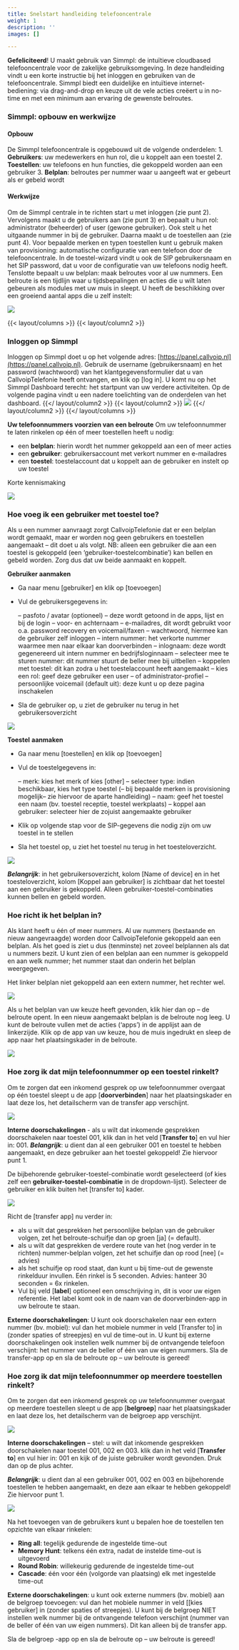 ```yaml
---
title: Snelstart handleiding telefooncentrale
weight: 1
description: ''
images: []

---
```

**Gefeliciteerd**!
U maakt gebruik van Simmpl: de intuïtieve cloudbased telefooncentrale voor de zakelijke gebruiksomgeving. In deze handleiding vindt u een korte instructie bij het inloggen en gebruiken van de telefooncentrale. Simmpl biedt een duidelijke en intuïtieve internet-bediening: via drag-and-drop en keuze uit de vele acties creëert u in no-time en met een minimum aan ervaring de gewenste belroutes.

### Simmpl: opbouw en werkwijze

#### Opbouw

De Simmpl telefooncentrale is opgebouwd uit de volgende onderdelen:
1\. **Gebruikers**: uw medewerkers en hun rol, die u koppelt aan een toestel
2\. **Toestellen**: uw telefoons en hun functies, die gekoppeld worden aan een gebruiker
3\. **Belplan**: belroutes per nummer waar u aangeeft wat er gebeurt als er gebeld wordt

#### Werkwijze

Om de Simmpl centrale in te richten start u met inloggen (zie punt 2). Vervolgens maakt u de gebruikers aan (zie punt 3) en bepaalt u hun rol: administrator (beheerder) of user (gewone gebruiker). Ook stelt u het uitgaande nummer in bij de gebruiker. Daarna maakt u de toestellen aan (zie punt 4). Voor bepaalde merken en typen toestellen kunt u gebruik maken van provisioning: automatische configuratie van een telefoon door de telefooncentrale. In de toestel-wizard vindt u ook de SIP gebruikersnaam en het SIP password, dat u voor de configuratie van uw telefoons nodig heeft. Tenslotte bepaalt u uw belplan: maak belroutes voor al uw nummers. Een belroute is een tijdlijn waar u tijdsbepalingen en acties die u wilt laten gebeuren als modules met uw muis in sleept. U heeft de beschikking over een groeiend aantal apps die u zelf instelt:

![](https://res.cloudinary.com/callvoip/image/upload/v1564481303/Support-snelstart-apps_axysrx.png)

{{< layout/columns >}}
{{< layout/column2 >}}

### Inloggen op Simmpl

Inloggen op Simmpl doet u op het volgende adres: [https://panel.callvoip.nl](https://panel.callvoip.nl). Gebruik de username (gebruikersnaam) en het password (wachtwoord) van het klantgegevensformulier dat u van CallvoipTelefonie heeft ontvangen, en klik op \[log in\]. U komt nu op het Simmpl Dashboard terecht: het startpunt van uw verdere activiteiten. Op de volgende pagina vindt u een nadere toelichting van de onderdelen van het dashboard.
{{</ layout/column2 >}}
{{< layout/column2 >}}
![](https://res.cloudinary.com/callvoip/image/upload/v1564481506/support-snelstart-inlog_hpakcp.png)
{{</ layout/column2 >}}
{{</ layout/columns >}}

**Uw telefoonnummers voorzien van een belroute**
Om uw telefoonnummer te laten rinkelen op één of meer toestellen heeft u nodig:

* een **belplan**: hierin wordt het nummer gekoppeld aan een of meer acties
* een **gebruiker**: gebruikersaccount met verkort nummer en e-mailadres
* een **toestel**: toestelaccount dat u koppelt aan de gebruiker en instelt op uw toestel

Korte kennismaking

![](https://res.cloudinary.com/callvoip/image/upload/v1564481674/Support-snelstart-kennismaking_t3itvq.png)

### Hoe voeg ik een gebruiker met toestel toe?

Als u een nummer aanvraagt zorgt CallvoipTelefonie dat er een belplan wordt gemaakt, maar er worden nog geen gebruikers en toestellen aangemaakt – dit doet u als volgt. NB: alleen een gebruiker die aan een toestel is gekoppeld (een ‘gebruiker-toestelcombinatie’) kan bellen en gebeld worden. Zorg dus dat uw beide aanmaakt en koppelt.

**Gebruiker aanmaken**

* Ga naar menu \[gebruiker\] en klik op \[toevoegen\]
* Vul de gebruikersgegevens in:

  – pasfoto / avatar (optioneel)
  – deze wordt getoond in de apps, lijst en bij de login
  – voor- en achternaam
  – e-mailadres, dit wordt gebruikt voor o.a. password recovery en voicemail/faxen
  – wachtwoord, hiermee kan de gebruiker zelf inloggen
  – intern nummer: het verkorte nummer waarmee men naar elkaar kan doorverbinden
  – inlognaam: deze wordt gegenereerd uit intern nummer en bedrijfsloginnaam
  – selecteer mee te sturen nummer: dit nummer stuurt de beller mee bij uitbellen
  – koppelen met toestel: dit kan zodra u het toestelaccount heeft aangemaakt
  – kies een rol: geef deze gebruiker een user
  – of administrator-profiel
  – persoonlijke voicemail (default uit): deze kunt u op deze pagina inschakelen
* Sla de gebruiker op, u ziet de gebruiker nu terug in het gebruikersoverzicht

![](https://res.cloudinary.com/callvoip/image/upload/v1564482035/Support-snelstart-receptiejanneke_z22jbb.png)

**Toestel** **aanmaken**

* Ga naar menu \[toestellen\] en klik op \[toevoegen\]
* Vul de toestelgegevens in:

  – merk: kies het merk of kies \[other\]
  – selecteer type: indien beschikbaar, kies het type toestel
  (– bij bepaalde merken is provisioning mogelijk– zie hiervoor de aparte handleiding)
  – naam: geef het toestel een naam (bv. toestel receptie, toestel werkplaats)
  – koppel aan gebruiker: selecteer hier de zojuist aangemaakte gebruiker
* Klik op volgende stap voor de SIP-gegevens die nodig zijn om uw toestel in te stellen
* Sla het toestel op, u ziet het toestel nu terug in het toesteloverzicht.

![](https://res.cloudinary.com/callvoip/image/upload/v1564482217/Support-snelstart-toestel_ksb2ki.png)

**_Belangrijk_**: in het gebruikersoverzicht, kolom \[Name of device\] en in het toesteloverzicht, kolom \[Koppel aan gebruiker\] is zichtbaar dat het toestel aan een gebruiker is gekoppeld. Alleen gebruiker-toestel-combinaties kunnen bellen en gebeld worden.

### Hoe richt ik het belplan in?

Als klant heeft u één of meer nummers. Al uw nummers (bestaande en nieuw aangevraagde) worden door CallvoipTelefonie gekoppeld aan een belplan. Als het goed is ziet u dus (tenminste) net zoveel belplannen als dat u nummers bezit. U kunt zien of een belplan aan een nummer is gekoppeld en aan welk nummer; het nummer staat dan onderin het belplan weergegeven.

Het linker belplan niet gekoppeld aan een extern nummer, het rechter wel.

![](https://res.cloudinary.com/callvoip/image/upload/v1564482398/Support-snelstart-belplannennummerskoppelen_pk7mix.png)

Als u het belplan van uw keuze heeft gevonden, klik hier dan op – de belroute opent. In een nieuw aangemaakt belplan is de belroute nog leeg. U kunt de belroute vullen met de acties (‘apps’) in de applijst aan de linkerzijde. Klik op de app van uw keuze, hou de muis ingedrukt en sleep de app naar het plaatsingskader in de belroute.

![](https://res.cloudinary.com/callvoip/image/upload/v1564482463/Support-snelstart-belplanmetapplijst_vy4grg.png)

### Hoe zorg ik dat mijn telefoonnummer op een toestel rinkelt?

Om te zorgen dat een inkomend gesprek op uw telefoonnummer overgaat op één toestel sleept u de app \[**doorverbinden**\] naar het plaatsingskader en laat deze los, het detailscherm van de transfer app verschijnt.

![](https://res.cloudinary.com/callvoip/image/upload/v1564482535/Support-snelstart-doorverbinden_ga1d5a.png)

**Interne doorschakelingen** - als u wilt dat inkomende gesprekken doorschakelen naar toestel 001, klik dan in het veld \[**Transfer to**\] en vul hier in: 001.
**_Belangrijk_**: u dient dan al een gebruiker 001 en toestel te hebben aangemaakt, en deze gebruiker aan het toestel gekoppeld! Zie hiervoor punt 1.

De bijbehorende gebruiker-toestel-combinatie wordt geselecteerd (of kies zelf een **gebruiker-toestel-combinatie** in de dropdown-lijst). Selecteer de gebruiker en klik buiten het \[transfer to\] kader.

![](https://res.cloudinary.com/callvoip/image/upload/v1564482651/Support-snelstart-doorverbindenuitgebreid_cgzotr.png)

Richt de \[transfer app\] nu verder in:

* als u wilt dat gesprekken het persoonlijke belplan van de gebruiker volgen, zet het belroute-schuifje dan op groen \[ja\] (= default).
* als u wilt dat gesprekken de verdere route van het (nog verder in te richten) nummer-belplan volgen, zet het schuifje dan op rood \[nee\] (= advies)
* als het schuifje op rood staat, dan kunt u bij time-out de gewenste rinkelduur invullen. Eén rinkel is 5 seconden. Advies: hanteer 30 seconden = 6x rinkelen.
* Vul bij veld \[**label**\] optioneel een omschrijving in, dit is voor uw eigen referentie. Het label komt ook in de naam van de doorverbinden-app in uw belroute te staan.

**Externe doorschakelingen**: U kunt ook doorschakelen naar een extern nummer (bv. mobiel): vul dan het mobiele nummer in veld \[Transfer to\] in (zonder spaties of streepjes) en vul de time-out in. U kunt bij externe doorschakelingen ook instellen welk nummer bij de ontvangende telefoon verschijnt: het nummer van de beller of één van uw eigen nummers. Sla de transfer-app op en sla de belroute op – uw belroute is gereed!

### Hoe zorg ik dat mijn telefoonnummer op meerdere toestellen rinkelt?

Om te zorgen dat een inkomend gesprek op uw telefoonnummer overgaat op meerdere toestellen sleept u de app \[**belgroep**\] naar het plaatsingskader en laat deze los, het detailscherm van de belgroep app verschijnt.

![](https://res.cloudinary.com/callvoip/image/upload/v1564482790/Support-snelstart-belgroep_gixkpm.png)

**Interne doorschakelingen** – stel: u wilt dat inkomende gesprekken doorschakelen naar toestel 001, 002 en 003. klik dan in het veld \[**Transfer to**\] en vul hier in: 001 en kijk of de juiste gebruiker wordt gevonden. Druk dan op de plus achter.

**_Belangrijk_**: u dient dan al een gebruiker 001, 002 en 003 en bijbehorende toestellen te hebben aangemaakt, en deze aan elkaar te hebben gekoppeld! Zie hiervoor punt 1.

![](https://res.cloudinary.com/callvoip/image/upload/v1564482890/Support-snelstart-belgroepuitgebreid_cjl4oh.png)

Na het toevoegen van de gebruikers kunt u bepalen hoe de toestellen ten opzichte van elkaar rinkelen:

* **Ring all**: tegelijk gedurende de ingestelde time-out
* **Memory Hunt**: telkens één extra, nadat de instelde time-out is uitgevoerd
* **Round Robin**: willekeurig gedurende de ingestelde time-out
* **Cascade**: één voor één (volgorde van plaatsing) elk met ingestelde time-out

**Externe doorschakelingen**: u kunt ook externe nummers (bv. mobiel) aan de belgroep toevoegen: vul dan het mobiele nummer in veld \[\[kies gebruiker\] in (zonder spaties of streepjes). U kunt bij de belgroep NIET instellen welk nummer bij de ontvangende telefoon verschijnt (nummer van de beller of één van uw eigen nummers). Dit kan alleen bij de transfer app.

Sla de belgroep -app op en sla de belroute op – uw belroute is gereed!